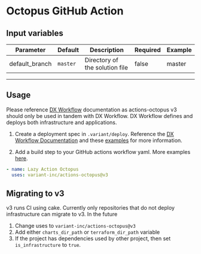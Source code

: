 # Octopus GitHub Action

## Input variables

| Parameter                | Default     | Description                                                                 | Required | Example          |
| ------------------------ | ----------- | --------------------------------------------------------------------------- | -------- | ---------------- |
| default_branch           | `master`    | Directory of the solution file                                              | false    | master           |
___

## Usage

Please reference [DX Workflow](https://drivevariant.atlassian.net/wiki/spaces/CLOUD/pages/2407563355/DX+Workflow+Documentation) documentation as actions-octopus v3 should only be used in tandem with DX Workflow. DX Workflow defines and deploys both infrastructure and applications.  

1. Create a deployment spec in `.variant/deploy`. Reference the [DX Workflow Documentation](https://drivevariant.atlassian.net/wiki/spaces/CLOUD/pages/2407563355/DX+Workflow+Documentation) and these [examples](https://drivevariant.atlassian.net/wiki/spaces/CLOUD/pages/2429222950/DX+-+Full+End+to+End+Examples) for more information.

2. Add a build step to your GitHub actions workflow yaml. More examples [here](https://drivevariant.atlassian.net/wiki/spaces/CLOUD/pages/2407563355/DX+Workflow+Documentation#Examples).

```yaml
- name: Lazy Action Octopus
  uses: variant-inc/actions-octopus@v3
```

## Migrating to v3

v3 runs CI using cake. Currently only repositories that do not deploy infrastructure can migrate to v3. In the future

1. Change uses to `variant-inc/actions-octopus@v3`
2. Add either `charts_dir_path` or `terraform_dir_path` variable
3. If the project has dependencies used by other project, then set `is_infrastructure` to `true`.
